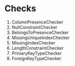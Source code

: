# Checks

1. ColumnPresenceChecker
2. NullConstraintChecker
3. BelongsToPresenceChecker
4. MissingUniqueIndexChecker
5. MissingIndexChecker
6. LengthConstraintChecker
7. PrimaryKeyTypeChecker
8. ForeignKeyTypeChecker
